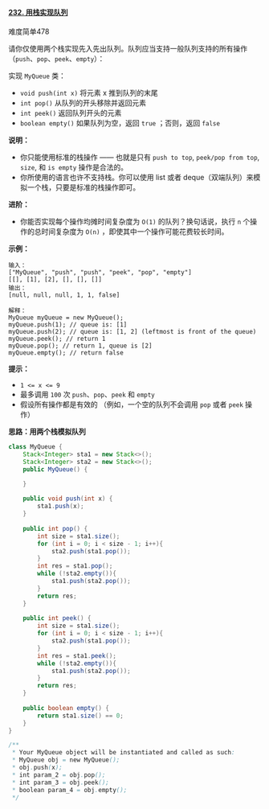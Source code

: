 #### [232. 用栈实现队列](https://leetcode-cn.com/problems/implement-queue-using-stacks/)

难度简单478

请你仅使用两个栈实现先入先出队列。队列应当支持一般队列支持的所有操作（`push`、`pop`、`peek`、`empty`）：

实现 `MyQueue` 类：

- `void push(int x)` 将元素 x 推到队列的末尾
- `int pop()` 从队列的开头移除并返回元素
- `int peek()` 返回队列开头的元素
- `boolean empty()` 如果队列为空，返回 `true` ；否则，返回 `false`

 

**说明：**

- 你只能使用标准的栈操作 —— 也就是只有 `push to top`, `peek/pop from top`, `size`, 和 `is empty` 操作是合法的。
- 你所使用的语言也许不支持栈。你可以使用 list 或者 deque（双端队列）来模拟一个栈，只要是标准的栈操作即可。

 

**进阶：**

- 你能否实现每个操作均摊时间复杂度为 `O(1)` 的队列？换句话说，执行 `n` 个操作的总时间复杂度为 `O(n)` ，即使其中一个操作可能花费较长时间。

 

**示例：**

```
输入：
["MyQueue", "push", "push", "peek", "pop", "empty"]
[[], [1], [2], [], [], []]
输出：
[null, null, null, 1, 1, false]

解释：
MyQueue myQueue = new MyQueue();
myQueue.push(1); // queue is: [1]
myQueue.push(2); // queue is: [1, 2] (leftmost is front of the queue)
myQueue.peek(); // return 1
myQueue.pop(); // return 1, queue is [2]
myQueue.empty(); // return false
```



 

**提示：**

- `1 <= x <= 9`
- 最多调用 `100` 次 `push`、`pop`、`peek` 和 `empty`
- 假设所有操作都是有效的 （例如，一个空的队列不会调用 `pop` 或者 `peek` 操作）

**思路：用两个栈模拟队列**

```java
class MyQueue {
    Stack<Integer> sta1 = new Stack<>();
    Stack<Integer> sta2 = new Stack<>();
    public MyQueue() {

    }
    
    public void push(int x) {
        sta1.push(x);
    }
    
    public int pop() {
        int size = sta1.size();
        for (int i = 0; i < size - 1; i++){
            sta2.push(sta1.pop());
        }
        int res = sta1.pop();
        while (!sta2.empty()){
            sta1.push(sta2.pop());
        }
        return res;
    }
    
    public int peek() {
        int size = sta1.size();
        for (int i = 0; i < size - 1; i++){
            sta2.push(sta1.pop());
        }
        int res = sta1.peek();
        while (!sta2.empty()){
            sta1.push(sta2.pop());
        }
        return res;
    }
    
    public boolean empty() {
        return sta1.size() == 0;
    }
}

/**
 * Your MyQueue object will be instantiated and called as such:
 * MyQueue obj = new MyQueue();
 * obj.push(x);
 * int param_2 = obj.pop();
 * int param_3 = obj.peek();
 * boolean param_4 = obj.empty();
 */
```

